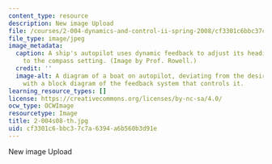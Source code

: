 ```yaml
---
content_type: resource
description: New image Upload
file: /courses/2-004-dynamics-and-control-ii-spring-2008/cf3301c6bbc37c7a6394a6b560b3d91e_2-004s08-th.jpg
file_type: image/jpeg
image_metadata:
  caption: A ship's autopilot uses dynamic feedback to adjust its heading compared
    to the compass setting. (Image by Prof. Rowell.)
  credit: ''
  image-alt: A diagram of a boat on autopilot, deviating from the desired course,
    with a block diagram of the feedback system that controls it.
learning_resource_types: []
license: https://creativecommons.org/licenses/by-nc-sa/4.0/
ocw_type: OCWImage
resourcetype: Image
title: 2-004s08-th.jpg
uid: cf3301c6-bbc3-7c7a-6394-a6b560b3d91e
---
```

New image Upload